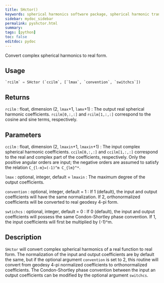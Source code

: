 ```yaml
---
title: SHctor()
keywords: spherical harmonics software package, spherical harmonic transform, legendre functions, multitaper spectral analysis, fortran, Python, gravity, magnetic field
sidebar: mydoc_sidebar
permalink: pyshctor.html
summary:
tags: [python]
toc: false
editdoc: pydoc
---
```


Convert complex spherical harmonics to real form.

## Usage

```python
`rcilm` = SHctor (`ccilm`, [`lmax`, `convention`, `switchcs`])
```

## Returns

`rcilm` : float, dimension (2, `lmax`+1, `lamx`+1)
:   The output real spherical harmonic coefficients. `rcilm[0,:,:]` and `rcilm[1,:,:]` correspond to the cosine and sine terms, respectively.

## Parameters

`ccilm` : float, dimension (2, `lmaxin`+1, `lmaxin`+1)
:   The input complex spherical harmonic coefficients. `ccilm[0,:,:]` and `ccilm[1,:,:]` correspond to the real and complex part of the coefficients, respectively. Only the positive angular orders are input; the negative orders are assumed to satisfy the relation `C_{l-m}=(-1)^m C_{lm}^*`.

`lmax` : optional, integer, default = `lmaxin`
:   The maximum degree of the output coefficients.

`convention` : optional, integer, default = 1
:   If 1 (default), the input and output coefficients will have the same normalization. If 2, orthonormalized coefficients will be converted to real geodesy 4-pi form.

`swtichcs` : optional, integer, default = 0
:   If 0 (default), the input and output coefficients will possess the same Condon-Shortley phase convention. If 1, the input coefficients will first be multiplied by (-1)^m.

## Description

`SHctor` will convert complex spherical harmonics of a real function to real form. The normalization of the input and output coefficients are by default the same, but if the optional argument `convention` is set to 2, this routine will convert from geodesy 4-pi normalized coefficients to orthonormalized coefficients. The Condon-Shortley phase convention between the input an output coefficients can be modified by the optional argument `switchcs`.
